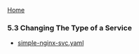 [Home](../)

### 5.3 Changing The Type of a Service

- [simple-nginx-svc.yaml](simple-nginx-svc.yaml)
